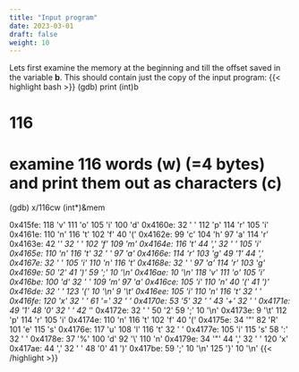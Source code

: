 ```yaml
---
title: "Input program"
date: 2023-03-01
draft: false
weight: 10
---
```


Lets first examine the memory at the beginning and till the offset saved in the variable **b**. This should contain just the copy of the input program:
{{< highlight bash >}}
(gdb) print (int)b
# 116

# examine 116 words (w) (=4 bytes) and print them out as characters (c)
(gdb) x/116cw (int*)&mem

0x415fe:	118 'v'	111 'o'	105 'i'	100 'd'
0x4160e:	32 ' '	112 'p'	114 'r'	105 'i'
0x4161e:	110 'n'	116 't'	102 'f'	40 '('
0x4162e:	99 'c'	104 'h'	97 'a'	114 'r'
0x4163e:	42 '*'	32 ' '	102 'f'	109 'm'
0x4164e:	116 't'	44 ','	32 ' '	105 'i'
0x4165e:	110 'n'	116 't'	32 ' '	97 'a'
0x4166e:	114 'r'	103 'g'	49 '1'	44 ','
0x4167e:	32 ' '	105 'i'	110 'n'	116 't'
0x4168e:	32 ' '	97 'a'	114 'r'	103 'g'
0x4169e:	50 '2'	41 ')'	59 ';'	10 '\n'
0x416ae:	10 '\n'	118 'v'	111 'o'	105 'i'
0x416be:	100 'd'	32 ' '	109 'm'	97 'a'
0x416ce:	105 'i'	110 'n'	40 '('	41 ')'
0x416de:	32 ' '	123 '{'	10 '\n'	9 '\t'
0x416ee:	105 'i'	110 'n'	116 't'	32 ' '
0x416fe:	120 'x'	32 ' '	61 '='	32 ' '
0x4170e:	53 '5'	32 ' '	43 '+'	32 ' '
0x4171e:	49 '1'	48 '0'	32 ' '	42 '*'
0x4172e:	32 ' '	50 '2'	59 ';'	10 '\n'
0x4173e:	9 '\t'	112 'p'	114 'r'	105 'i'
0x4174e:	110 'n'	116 't'	102 'f'	40 '('
0x4175e:	34 '"'	82 'R'	101 'e'	115 's'
0x4176e:	117 'u'	108 'l'	116 't'	32 ' '
0x4177e:	105 'i'	115 's'	58 ':'	32 ' '
0x4178e:	37 '%'	100 'd'	92 '\\'	110 'n'
0x4179e:	34 '"'	44 ','	32 ' '	120 'x'
0x417ae:	44 ','	32 ' '	48 '0'	41 ')'
0x417be:	59 ';'	10 '\n'	125 '}'	10 '\n'
{{< /highlight >}}